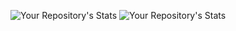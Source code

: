 

![Your Repository's Stats](https://github-readme-stats.vercel.app/api?username=marissacraig&show_icons=true) ![Your Repository's Stats](https://github-readme-stats.vercel.app/api/top-langs/?marissacraig=Tanu-N-Prabhu&theme=blue-green)

<!--
**marissacraig/marissacraig** is a ✨ _special_ ✨ repository because its `README.md` (this file) appears on your GitHub profile.

Here are some ideas to get you started:

- 🔭 I’m currently working on ...
- 🌱 I’m currently learning ...
- 👯 I’m looking to collaborate on ...
- 🤔 I’m looking for help with ...
- 💬 Ask me about ...
- 📫 How to reach me: ...
- 😄 Pronouns: ...
- ⚡ Fun fact: ...
-->
